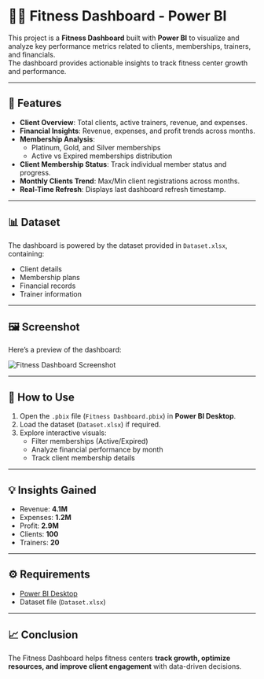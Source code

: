 # 🏋️‍♂️ Fitness Dashboard - Power BI

This project is a **Fitness Dashboard** built with **Power BI** to visualize and analyze key performance metrics related to clients, memberships, trainers, and financials.  
The dashboard provides actionable insights to track fitness center growth and performance.

---

## 📌 Features
- **Client Overview**: Total clients, active trainers, revenue, and expenses.
- **Financial Insights**: Revenue, expenses, and profit trends across months.
- **Membership Analysis**:
  - Platinum, Gold, and Silver memberships
  - Active vs Expired memberships distribution
- **Client Membership Status**: Track individual member status and progress.
- **Monthly Clients Trend**: Max/Min client registrations across months.
- **Real-Time Refresh**: Displays last dashboard refresh timestamp.

---

## 📊 Dataset
The dashboard is powered by the dataset provided in `Dataset.xlsx`, containing:
- Client details
- Membership plans
- Financial records
- Trainer information

---

## 🖼️ Screenshot
Here’s a preview of the dashboard:

![Fitness Dashboard Screenshot](1248edd4-f5be-446e-8185-03462dfb915d.png)

---

## 🚀 How to Use
1. Open the `.pbix` file (`Fitness Dashboard.pbix`) in **Power BI Desktop**.
2. Load the dataset (`Dataset.xlsx`) if required.
3. Explore interactive visuals:
   - Filter memberships (Active/Expired)
   - Analyze financial performance by month
   - Track client membership details

---

## 💡 Insights Gained
- Revenue: **4.1M**
- Expenses: **1.2M**
- Profit: **2.9M**
- Clients: **100**
- Trainers: **20**

---

## ⚙️ Requirements
- [Power BI Desktop](https://powerbi.microsoft.com/desktop/)
- Dataset file (`Dataset.xlsx`)

---

## 📈 Conclusion
The Fitness Dashboard helps fitness centers **track growth, optimize resources, and improve client engagement** with data-driven decisions.
